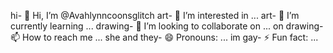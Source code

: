 hi- 👋 Hi, I’m @Avahlynncoonsglitch
art- 👀 I’m interested in ...
art- 🌱 I’m currently learning ...
drawing- 💞️ I’m looking to collaborate on ...
on drawing- 📫 How to reach me ...
she and they- 😄 Pronouns: ...
im gay- ⚡ Fun fact: ...

<!---
Avahlynncoonsglitch/Avahlynncoonsglitch is a ✨ special ✨ repository because its `README.md` (this file) appears on your GitHub profile.
You can click the Preview link to take a look at your changes.
--->
